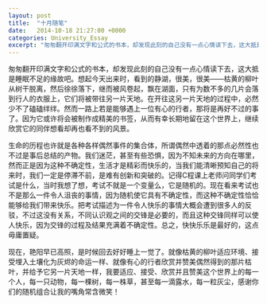 ```yaml
---
layout: post
title:  "十月随笔"
date:   2014-10-18 21:27:00 +0000
categories: University_Essay
excerpt: "匆匆翻开印满文字和公式的书本，却发现此刻的自己没有一点心情读下去，这大抵是睡眠不足的缘故吧。想起今天出来时，看到的静湖，很美，很美——枯黄的柳叶从树干脱离，然后徐徐落下，继而被风卷起，飘在湖面，只有为数不多的几片会落到行人的衣服上，它们将被带往另一片天地"
---
```


匆匆翻开印满文字和公式的书本，却发现此刻的自己没有一点心情读下去，这大抵是睡眠不足的缘故吧。想起今天出来时，看到的静湖，很美，很美——枯黄的柳叶从树干脱离，然后徐徐落下，继而被风卷起，飘在湖面，只有为数不多的几片会落到行人的衣服上，它们将被带往另一片天地。在开往这另一片天地的过程中，必然少不了磕磕绊绊。然而一路上若是能够遇上一位有心的行者，那将是再好不过的事了。因为它或许将会被制作成精美的书签，从而有幸长期地留在这个世界上，继续欣赏它的同伴想看却再也看不到的风景。

生命的历程也许就是各种各样偶然事件的集合体，所谓偶然中透着的那点必然性也不过是事后总结的产物。我们迷茫，甚至有些恐惧，因为不知未来的方向在哪里，然而正是因为这种不确定性，生活才是精彩而快乐的，当我们能清晰预知自己的将来时，我们一定是停滞不前，是难有创新和突破的。记得C程课上老师问同学们考试是什么，当时我想了想，考试不就是一个变量么，它是随机的。现在看来考试也不是那么一件令人沮丧的事情，因为随机使它具有不确定性，而这种不确定性恰恰能够给我们带来快乐。把考试描述为一件令人快乐的事情大概会遭到很多人的反驳，不过这没有关系，不同认识观之间的交锋是必要的，而且这种交锋同样可以使人快乐，因为交锋的过程及结果充满着不确定性。总之，快快乐乐是最好的，这点毋庸置疑。

现在，艳阳早已高照，是时候回去好好睡上一觉了。就像枯黄的柳叶适应环境、接受埋入土壤化为灰烬的命运一样、就像有心的行者欣赏并赞美偶然得到的那片枯叶，并给予它另一片天地一样，我要适应、接受、欣赏并且赞美这个世界上的每一个人，每一只动物，每一棵树，每一株草，甚至每一滴露水，每一粒灰尘，感谢你们的随机组合让我的嘴角常含微笑！